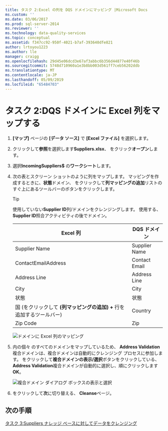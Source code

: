 ```yaml
---
title: タスク 2:Excel の列を DQS ドメインにマッピング |Microsoft Docs
ms.custom: ''
ms.date: 03/06/2017
ms.prod: sql-server-2014
ms.reviewer: ''
ms.technology: data-quality-services
ms.topic: conceptual
ms.assetid: f347cc92-950f-4021-b7af-393640dfe821
author: lrtoyou1223
ms.author: lle
manager: craigg
ms.openlocfilehash: 29d45e06dcd3e67af3abbc6b356d44877e40f46b
ms.sourcegitcommit: 5748d710960a1e3b8bb003d561ff7ceb56202ddb
ms.translationtype: MT
ms.contentlocale: ja-JP
ms.lasthandoff: 05/09/2019
ms.locfileid: "65484703"
---
```

# <a name="task-2-mapping-excel-columns-to-dqs-domains"></a>タスク 2:DQS ドメインに Excel 列をマップする
    
1.  **[マップ]** ページの **[データ ソース]** で **[Excel ファイル]** を選択します。  
  
2.  クリックして**参照**を選択します**Suppliers.xlsx**、 をクリック**オープン**します。  
  
3.  選択**IncomingSuppliers$** の**ワークシート**します。  
  
4.  次の表とスクリーン ショットのように列をマップします。 マッピングを作成するときに、**状態**ドメイン、 をクリックして**列マッピングの追加**リストのすぐ上にあるツールバーのボタンをクリックします。  
  
    > [!TIP]  
    >  使用していない**Supplier ID**列/ドメインをクレンジングします。 使用する、 **Supplier ID**照合アクティビティの後でドメイン。  
  
    |Excel 列|DQS ドメイン|  
    |------------------|----------------|  
    |Supplier Name|Supplier Name|  
    |ContactEmailAddress|Contact Email|  
    |Address Line|Address Line|  
    |City|City|  
    |状態|状態|  
    |国 (をクリックして **(列マッピングの追加) +** 行を追加するツールバー)|Country|  
    |Zip Code|Zip|  
  
     ![ドメインに Excel 列のマッピング](../../2014/tutorials/media/et-mappingexcelcolumnstodqsdomains-01.jpg "のドメインに Excel 列のマッピング")  
  
5.  内の個々 のすべてのドメインをマップしているため、 **Address Validation**複合ドメインは、複合ドメインは自動的にクレンジング プロセスに参加します。 をクリックして**複合ドメインの表示/選択**ボタンをクリックしている、 **Address Validation**複合ドメインが自動的に選択し、順にクリックします**OK**。  
  
     ![複合ドメイン ダイアログ ボックスの表示と選択](../../2014/tutorials/media/et-mappingexcelcolumnstodqsdomains-02.jpg "複合ドメインの表示と選択 ダイアログ ボックス")  
  
6.  をクリックして**次**に切り替える、 **Cleanse**ページ。  
  
## <a name="next-step"></a>次の手順  
 [タスク 3:Suppliers ナレッジ ベースに対してデータをクレンジング](../../2014/tutorials/task-3-cleansing-data-against-the-suppliers-knowledge-base.md)  
  
  

